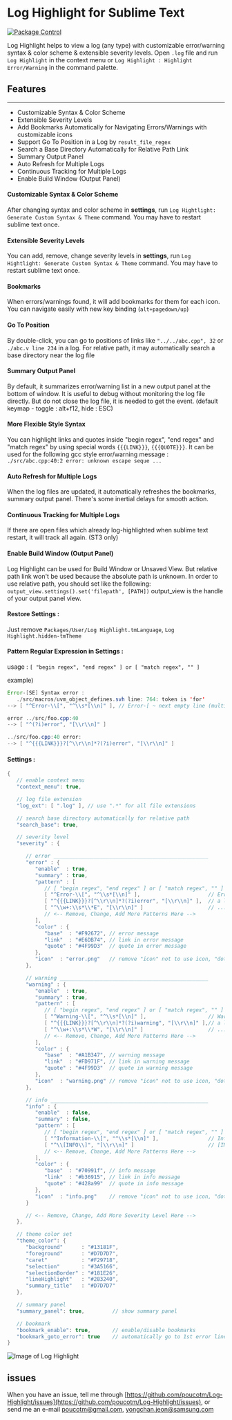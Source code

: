 # Log Highlight for Sublime Text

[![Package Control](https://packagecontrol.herokuapp.com/downloads/Log%20Highlight.svg?style=flat-square)](https://packagecontrol.io/packages/Log%20Highlight)

Log Highlight helps to view a log (any type) with customizable error/warning syntax & color scheme & extensible severity levels.
Open `.log` file and run `Log Highlight` in the context menu or `Log Highlight : Highlight Error/Warning` in the command palette.

## Features
***********

 * Customizable Syntax & Color Scheme
 * Extensible Severity Levels
 * Add Bookmarks Automatically for Navigating Errors/Warnings with customizable icons
 * Support Go To Position in a Log by `result_file_regex`
 * Search a Base Directory Automatically for Relative Path Link
 * Summary Output Panel
 * Auto Refresh for Multiple Logs
 * Continuous Tracking for Multiple Logs
 * Enable Build Window (Output Panel)

#### Customizable Syntax & Color Scheme

After changing syntax and color scheme in **settings**, run `Log Hightlight: Generate Custom Syntax & Theme` command. You may have to restart sublime text once.

#### Extensible Severity Levels

You can add, remove, change severity levels in **settings**, run `Log Hightlight: Generate Custom Syntax & Theme` command. You may have to restart sublime text once.

#### Bookmarks

When errors/warnings found, it will add bookmarks for them for each icon. You can navigate easily with new key binding (`alt+pagedown/up`)

#### Go To Position

By double-click, you can go to positions of links like `"../../abc.cpp", 32` or `./abc.v line 234` in a log. For relative path, it may automatically search a base directory near the log file

#### Summary Output Panel

By default, it summarizes error/warning list in a new output panel at the bottom of window. It is useful to debug without monitoring the log file directly. But do not close the log file, it is needed to get the event. (default keymap - toggle : alt+f12, hide : ESC)

#### More Flexible Style Syntax

You can highlight links and quotes inside "begin regex", "end regex" and "match regex" by using special words `{{{LINK}}}`, `{{{QUOTE}}}`. It can be used for the following gcc style error/warning message : `./src/abc.cpp:40:2 error: unknown escape seque ...`

#### Auto Refresh for Multiple Logs

When the log files are updated, it automatically refreshes the bookmarks, summary output panel. There's some inertial delays for smooth action.

#### Continuous Tracking for Multiple Logs

If there are open files which already log-highlighted when sublime text restart, it will track all again. (ST3 only)

#### Enable Build Window (Output Panel)

Log Highlight can be used for Build Window or Unsaved View. But relative path link won't be used because the absolute path is unknown. In order to use relative path, you should set like the following: `output_view.settings().set('filepath', [PATH])` output_view is the handle of your output panel view.

#### Restore Settings :

Just remove `Packages/User/Log Highlight.tmLanguage`, `Log Highlight.hidden-tmTheme`

#### Pattern Regular Expression in Settings :

usage :  `[ "begin regex", "end regex" ] or [ "match regex", "" ]`

example)
```java
Error-[SE] Syntax error :
   ./src/macros/uvm_object_defines.svh line: 764: token is 'for'
--> [ "^Error-\\[", "^\\s*[\\n]" ], // Error-[ ~ next empty line (multi-line)

error ../src/foo.cpp:40
--> [ "^(?i)error", "[\\r\\n]" ]

../src/foo.cpp:40 error:
--> [ "^{{{LINK}}}?[^\\r\\n]*?(?i)error", "[\\r\\n]" ]
```

#### Settings :

```java
{
   // enable context menu
   "context_menu": true,

   // log file extension
   "log_ext": [ ".log" ], // use ".*" for all file extensions

   // search base directory automatically for relative path
   "search_base": true,

   // severity level
   "severity" : {

      // error __________________________________________________
      "error" : {
         "enable"  : true,
         "summary" : true,
         "pattern" : [
            // [ "begin regex", "end regex" ] or [ "match regex", "" ]
            [ "^Error-\\[", "^\\s*[\\n]" ],                      // Error-[ ~ next empty line (multi-line)
            [ "^{{{LINK}}}?[^\\r\\n]*?(?i)error", "[\\r\\n]" ],  // a line including case-insensitive 'error' with or without a link in front of 'error'
            [ "^\\w+:\\s*\\*E", "[\\r\\n]" ]                     // ...: *E ... (single line)
            // <-- Remove, Change, Add More Patterns Here -->
         ],
         "color" : {
            "base"  : "#F92672", // error message
            "link"  : "#E6DB74", // link in error message
            "quote" : "#4F99D3"  // quote in error message
         },
         "icon"  : "error.png"   // remove "icon" not to use icon, "dot", "circle" "bookmark" are possible
      },

      // warning ________________________________________________
      "warning" : {
         "enable"  : true,
         "summary" : true,
         "pattern" : [
            // [ "begin regex", "end regex" ] or [ "match regex", "" ]
            [ "^Warning-\\[", "^\\s*[\\n]" ],                    // Warning-[ ~ next empty line (multi-line)
            [ "^{{{LINK}}}?[^\\r\\n]*?(?i)warning", "[\\r\\n]" ],// a line including case-insensitive 'warning' with or without a link in front of 'warning'
            [ "^\\w+:\\s*\\*W", "[\\r\\n]" ]                     // ...: *W ... (single line)
            // <-- Remove, Change, Add More Patterns Here -->
         ],
         "color" : {
            "base"  : "#A1B347", // warning message
            "link"  : "#FD971F", // link in warning message
            "quote" : "#4F99D3"  // quote in warning message
         },
         "icon"  : "warning.png" // remove "icon" not to use icon, "dot", "circle" "bookmark" are possible
      },

      // info ___________________________________________________
      "info" : {
         "enable"  : false,
         "summary" : false,
         "pattern" : [
            // [ "begin regex", "end regex" ] or [ "match regex", "" ]
            [ "^Information-\\[", "^\\s*[\\n]" ],                // Information-[ ~ next empty line (multi-line)
            [ "^\\[INFO\\]", "[\\r\\n]" ]                        // [INFO] ... (single line)
            // <-- Remove, Change, Add More Patterns Here -->
         ],
         "color" : {
            "base"  : "#70991f", // info message
            "link"  : "#b36915", // link in info message
            "quote" : "#428a99"  // quote in info message
         },
         "icon"  : "info.png"    // remove "icon" not to use icon, "dot", "circle" "bookmark" are possible
      }

      // <-- Remove, Change, Add More Severity Level Here -->
   },

   // theme color set
   "theme_color": {
      "background"      : "#13181F",
      "foreground"      : "#D7D7D7",
      "caret"           : "#F29718",
      "selection"       : "#3A5166",
      "selectionBorder" : "#181E26",
      "lineHighlight"   : "#283240",
      "summary_title"   : "#D7D7D7"
   },

   // summary panel
   "summary_panel": true,         // show summary panel

   // bookmark
   "bookmark_enable": true,       // enable/disable bookmarks
   "bookmark_goto_error": true    // automatically go to 1st error line
}
```

![Image of Log Highlight](https://raw.githubusercontent.com/poucotm/Links/master/image/log_highlight.gif)

## issues

When you have an issue, tell me through [https://github.com/poucotm/Log-Highlight/issues](https://github.com/poucotm/Log-Highlight/issues), or send me an e-mail poucotm@gmail.com, yongchan.jeon@samsung.com
